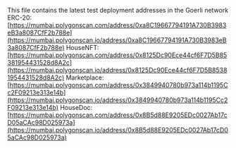 This file contains the latest test deployment addresses in the Goerli network<br/>ERC-20: [https://mumbai.polygonscan.com/address/0xa8C19667794191A730B3983eB3a8087CfF2b788e](https://mumbai.polygonscan.io/address/0xa8C19667794191A730B3983eB3a8087CfF2b788e)
HouseNFT: [https://mumbai.polygonscan.com/address/0x8125Dc90Ece44cf6F7D5B85381954431528d8A2c](https://mumbai.polygonscan.io/address/0x8125Dc90Ece44cf6F7D5B85381954431528d8A2c)
Marketplace: [https://mumbai.polygonscan.com/address/0x3849940780b973a114b1195Cc2F09213e313e14b](https://mumbai.polygonscan.io/address/0x3849940780b973a114b1195Cc2F09213e313e14b)
HouseDoc: [https://mumbai.polygonscan.com/address/0x8B5d88E9205EDc0027Ab17cD05aCAc98D025973a](https://mumbai.polygonscan.io/address/0x8B5d88E9205EDc0027Ab17cD05aCAc98D025973a)
